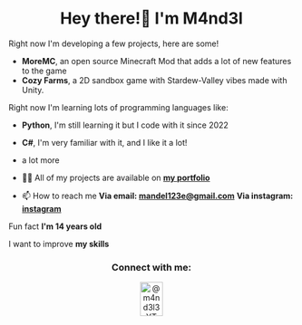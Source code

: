 <h1 align="center">Hey there!👋 I'm M4nd3l</h1>

Right now I'm developing a few projects, here are some!

- **MoreMC**, an open source Minecraft Mod that adds a lot of new features to the game
- **Cozy Farms**, a 2D sandbox game with Stardew-Valley vibes made with Unity. 

Right now I'm learning lots of programming languages like:
- **Python**, I'm still learning it but I code with it since 2022
- **C#**, I'm very familiar with it, and I like it a lot!
- a lot more

- 👨‍💻 All of my projects are available on [**my portfolio**](https://m4nd3l.netlify.app)

- 📫 How to reach me
               **Via email: mandel123e@gmail.com**
               **Via instagram: [**instagram**](https://www.instagram.com/m4nd3l3/?next=%2F)**


Fun fact **I'm 14 years old**


I want to improve **my skills**

<p></p>

<div align="center">
<h3 align="center">Connect with me:</h3>
<p align="center">
<a href="https://youtube.com/@m4nd3lyt" target="blank"><img align="center" src="https://raw.githubusercontent.com/rahuldkjain/github-profile-readme-generator/master/src/images/icons/Social/youtube.svg" alt="@m4nd3l3YT" height="60" width="40" /></a>
</p>
